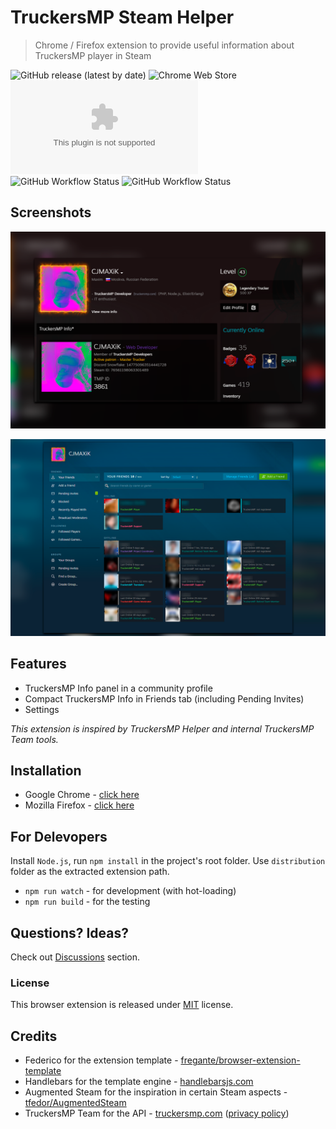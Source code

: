 # TruckersMP Steam Helper

> Chrome / Firefox extension to provide useful information about TruckersMP player in Steam

![GitHub release (latest by date)](https://img.shields.io/github/v/release/cjmaxik/truckersmp-steam-helper?style=flat-square&label=Release&logo=github) ![Chrome Web Store](https://img.shields.io/chrome-web-store/v/lodcclicinbifbajhlapkolpedcjgbme?label=Chrome&style=flat-square&logo=google-chrome) ![Mozilla Add-on](https://img.shields.io/amo/v/truckersmp-steam-helper@cjmaxik.github.com?label=Firefox&style=flat-square&logo=firefox)    
![GitHub Workflow Status](https://img.shields.io/github/workflow/status/cjmaxik/truckersmp-steam-helper/Release?label=Release%20build&style=flat-square) ![GitHub Workflow Status](https://img.shields.io/github/workflow/status/cjmaxik/truckersmp-steam-helper/CodeQL?label=CodeQL&style=flat-square)

## Screenshots
![Profile](/media/profile-new.png)

![Friends](/media/friends-new.png)

## Features

- TruckersMP Info panel in a community profile
- Compact TruckersMP Info in Friends tab (including Pending Invites)
- Settings

*This extension is inspired by TruckersMP Helper and internal TruckersMP Team tools.*

## Installation
- Google Chrome - [click here](https://chrome.google.com/webstore/detail/truckersmp-steam-helper/lodcclicinbifbajhlapkolpedcjgbme)  
- Mozilla Firefox - [click here](https://addons.mozilla.org/addon/truckersmp-steam-helper/)

## For Delevopers
Install `Node.js`, run `npm install` in the project's root folder. Use `distribution` folder as the extracted extension path.

- `npm run watch` - for development (with hot-loading)  
- `npm run build` - for the testing

## Questions? Ideas?
Check out [Discussions](https://github.com/cjmaxik/truckersmp-steam-helper/discussions) section.

### License

This browser extension is released under [MIT](LICENSE.md) license.

## Credits

- Federico for the extension template - [fregante/browser-extension-template](https://github.com/fregante/browser-extension-template)
- Handlebars for the template engine - [handlebarsjs.com](https://handlebarsjs.com/)
- Augmented Steam for the inspiration in certain Steam aspects - [tfedor/AugmentedSteam](https://github.com/tfedor/AugmentedSteam)
- TruckersMP Team for the API - [truckersmp.com](https://truckersmp.com) ([privacy policy](https://truckersmp.com/policy))
